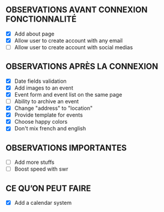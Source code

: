 ## OBSERVATIONS AVANT CONNEXION FONCTIONNALITÉ

- [x] Add about page
- [x] Allow user to create account with any email
- [ ] Allow user to create account with social medias

## OBSERVATIONS APRÈS LA CONNEXION

- [x] Date fields validation
- [x] Add images to an event
- [x] Event form and event list on the same page
- [ ] Ability to archive an event
- [x] Change "address" to "location"
- [x] Provide template for events
- [x] Choose happy colors
- [x] Don't mix french and english

## OBSERVATIONS IMPORTANTES

- [ ] Add more stuffs
- [ ] Boost speed with swr

## CE QU’ON PEUT FAIRE

- [x] Add a calendar system
